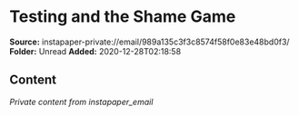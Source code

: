 # Testing and the Shame Game

**Source:** instapaper-private://email/989a135c3f3c8574f58f0e83e48bd0f3/
**Folder:** Unread
**Added:** 2020-12-28T02:18:58




## Content
*Private content from instapaper_email*
